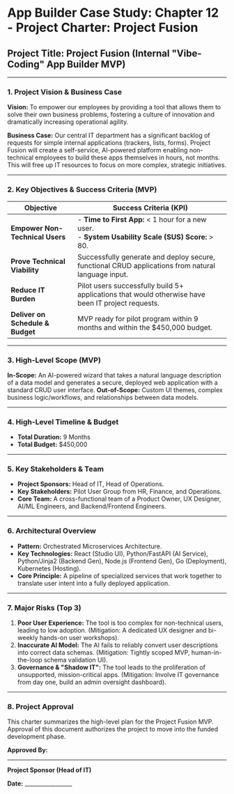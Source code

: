 # App Builder Case Study: Chapter 12 - Project Charter: Project Fusion

## Project Title: Project Fusion (Internal "Vibe-Coding" App Builder MVP)

---

### 1. Project Vision & Business Case
**Vision:** To empower our employees by providing a tool that allows them to solve their own business problems, fostering a culture of innovation and dramatically increasing operational agility.

**Business Case:** Our central IT department has a significant backlog of requests for simple internal applications (trackers, lists, forms). Project Fusion will create a self-service, AI-powered platform enabling non-technical employees to build these apps themselves in hours, not months. This will free up IT resources to focus on more complex, strategic initiatives.

---

### 2. Key Objectives & Success Criteria (MVP)

| Objective | Success Criteria (KPI) |
|---|---|
| **Empower Non-Technical Users** | - **Time to First App:** < 1 hour for a new user.<br>- **System Usability Scale (SUS) Score:** > 80. |
| **Prove Technical Viability** | Successfully generate and deploy secure, functional CRUD applications from natural language input. |
| **Reduce IT Burden** | Pilot users successfully build 5+ applications that would otherwise have been IT project requests. |
| **Deliver on Schedule & Budget** | MVP ready for pilot program within 9 months and within the $450,000 budget. |

---

### 3. High-Level Scope (MVP)
**In-Scope:** An AI-powered wizard that takes a natural language description of a data model and generates a secure, deployed web application with a standard CRUD user interface.
**Out-of-Scope:** Custom UI themes, complex business logic/workflows, and relationships between data models.

---

### 4. High-Level Timeline & Budget
-   **Total Duration:** 9 Months
-   **Total Budget:** $450,000

---

### 5. Key Stakeholders & Team
-   **Project Sponsors:** Head of IT, Head of Operations.
-   **Key Stakeholders:** Pilot User Group from HR, Finance, and Operations.
-   **Core Team:** A cross-functional team of a Product Owner, UX Designer, AI/ML Engineers, and Backend/Frontend Engineers.

---

### 6. Architectural Overview
-   **Pattern:** Orchestrated Microservices Architecture.
-   **Key Technologies:** React (Studio UI), Python/FastAPI (AI Service), Python/Jinja2 (Backend Gen), Node.js (Frontend Gen), Go (Deployment), Kubernetes (Hosting).
-   **Core Principle:** A pipeline of specialized services that work together to translate user intent into a fully deployed application.

---

### 7. Major Risks (Top 3)
1.  **Poor User Experience:** The tool is too complex for non-technical users, leading to low adoption. (Mitigation: A dedicated UX designer and bi-weekly hands-on user workshops).
2.  **Inaccurate AI Model:** The AI fails to reliably convert user descriptions into correct data schemas. (Mitigation: Tightly scoped MVP, human-in-the-loop schema validation UI).
3.  **Governance & "Shadow IT":** The tool leads to the proliferation of unsupported, mission-critical apps. (Mitigation: Involve IT governance from day one, build an admin oversight dashboard).

---

### 8. Project Approval

This charter summarizes the high-level plan for the Project Fusion MVP. Approval of this document authorizes the project to move into the funded development phase.

**Approved By:**

_________________________
**Project Sponsor (Head of IT)**

**Date:** _________________
